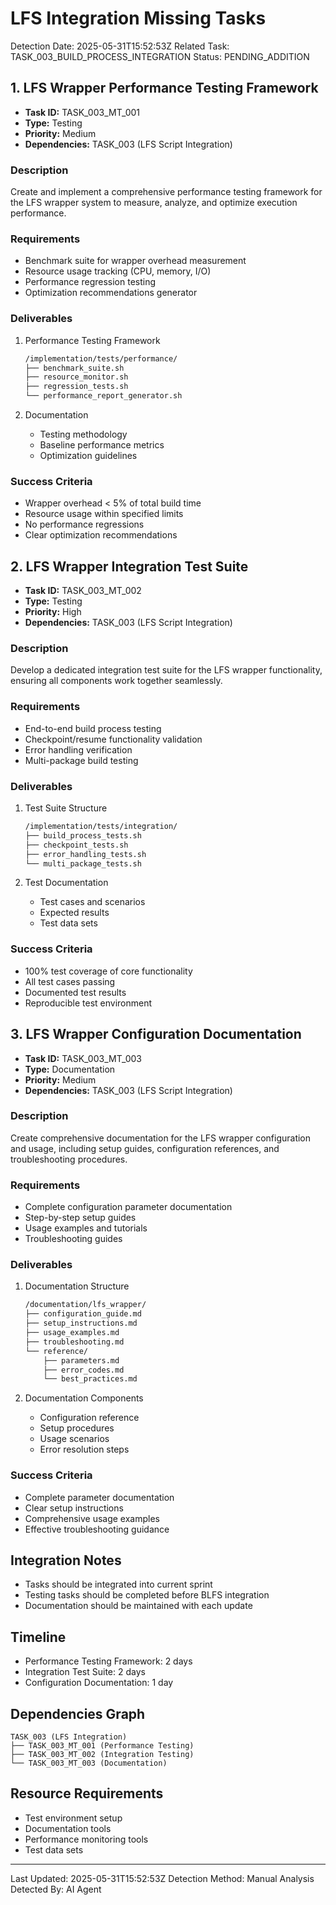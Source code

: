 # LFS Integration Missing Tasks
Detection Date: 2025-05-31T15:52:53Z
Related Task: TASK_003_BUILD_PROCESS_INTEGRATION
Status: PENDING_ADDITION

## 1. LFS Wrapper Performance Testing Framework
- **Task ID:** TASK_003_MT_001
- **Type:** Testing
- **Priority:** Medium
- **Dependencies:** TASK_003 (LFS Script Integration)

### Description
Create and implement a comprehensive performance testing framework for the LFS wrapper system to measure, analyze, and optimize execution performance.

### Requirements
- Benchmark suite for wrapper overhead measurement
- Resource usage tracking (CPU, memory, I/O)
- Performance regression testing
- Optimization recommendations generator

### Deliverables
1. Performance Testing Framework
   ```bash
   /implementation/tests/performance/
   ├── benchmark_suite.sh
   ├── resource_monitor.sh
   ├── regression_tests.sh
   └── performance_report_generator.sh
   ```

2. Documentation
   - Testing methodology
   - Baseline performance metrics
   - Optimization guidelines

### Success Criteria
- Wrapper overhead < 5% of total build time
- Resource usage within specified limits
- No performance regressions
- Clear optimization recommendations

## 2. LFS Wrapper Integration Test Suite
- **Task ID:** TASK_003_MT_002
- **Type:** Testing
- **Priority:** High
- **Dependencies:** TASK_003 (LFS Script Integration)

### Description
Develop a dedicated integration test suite for the LFS wrapper functionality, ensuring all components work together seamlessly.

### Requirements
- End-to-end build process testing
- Checkpoint/resume functionality validation
- Error handling verification
- Multi-package build testing

### Deliverables
1. Test Suite Structure
   ```bash
   /implementation/tests/integration/
   ├── build_process_tests.sh
   ├── checkpoint_tests.sh
   ├── error_handling_tests.sh
   └── multi_package_tests.sh
   ```

2. Test Documentation
   - Test cases and scenarios
   - Expected results
   - Test data sets

### Success Criteria
- 100% test coverage of core functionality
- All test cases passing
- Documented test results
- Reproducible test environment

## 3. LFS Wrapper Configuration Documentation
- **Task ID:** TASK_003_MT_003
- **Type:** Documentation
- **Priority:** Medium
- **Dependencies:** TASK_003 (LFS Script Integration)

### Description
Create comprehensive documentation for the LFS wrapper configuration and usage, including setup guides, configuration references, and troubleshooting procedures.

### Requirements
- Complete configuration parameter documentation
- Step-by-step setup guides
- Usage examples and tutorials
- Troubleshooting guides

### Deliverables
1. Documentation Structure
   ```markdown
   /documentation/lfs_wrapper/
   ├── configuration_guide.md
   ├── setup_instructions.md
   ├── usage_examples.md
   ├── troubleshooting.md
   └── reference/
       ├── parameters.md
       ├── error_codes.md
       └── best_practices.md
   ```

2. Documentation Components
   - Configuration reference
   - Setup procedures
   - Usage scenarios
   - Error resolution steps

### Success Criteria
- Complete parameter documentation
- Clear setup instructions
- Comprehensive usage examples
- Effective troubleshooting guidance

## Integration Notes
- Tasks should be integrated into current sprint
- Testing tasks should be completed before BLFS integration
- Documentation should be maintained with each update

## Timeline
- Performance Testing Framework: 2 days
- Integration Test Suite: 2 days
- Configuration Documentation: 1 day

## Dependencies Graph
```
TASK_003 (LFS Integration)
├── TASK_003_MT_001 (Performance Testing)
├── TASK_003_MT_002 (Integration Testing)
└── TASK_003_MT_003 (Documentation)
```

## Resource Requirements
- Test environment setup
- Documentation tools
- Performance monitoring tools
- Test data sets

---
Last Updated: 2025-05-31T15:52:53Z
Detection Method: Manual Analysis
Detected By: AI Agent


